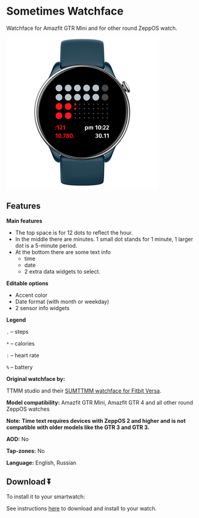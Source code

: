 # Sometimes Watchface
Watchface for Amazfit GTR Mini and for other round ZeppOS watch.

![demo](./demo-gtr-mini.png)

## Features

**Main features**
- The top space is for 12 dots to reflect the hour.
- In the middle there are minutes. 1 small dot stands for 1 minute, 1 larger dot is a 5-minute period.
- At the bottom there are some text info
  - time
  - date
  - 2 extra data widgets to select.

**Editable options**
- Accent color
- Date format (with month or weekday)
- 2 sensor info widgets


**Legend**

`.` – steps

`*` – calories

`:` – heart rate

`%` – battery

**Original watchface by:**

TTMM studio and their [SUMTTMM watchface for Fitbit Versa](https://ttmm.is/portfolio/sumttmm/).

**Model compatibility:** Amazfit GTR Mini, Amazfit GTR 4 and all other round ZeppOS watches

**Note: Time text requires devices with ZeppOS 2 and higher and is not compatible with older models like the GTR 3 and GTR 3.**

**AOD:** No

**Tap-zones:** No

**Language:** English, Russian

## Download ⏬

To install it to your smartwatch:

See instructions [here](https://github.com/novvember/amazfit-watchfaces/blob/main/README.md) to download and install to your watch.
